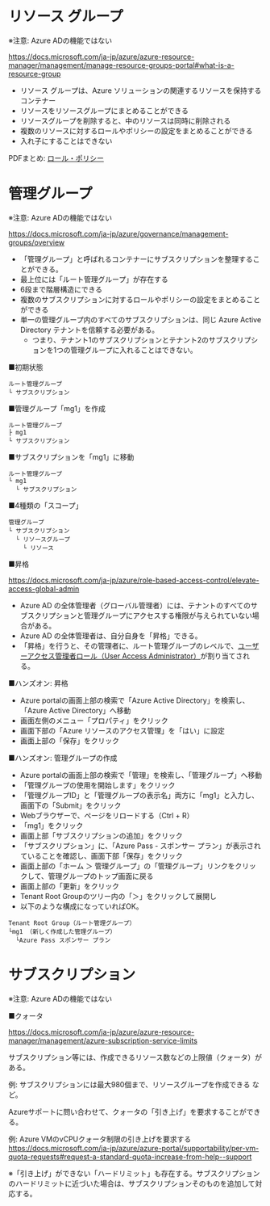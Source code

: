
# リソース グループ

※注意: Azure ADの機能ではない

https://docs.microsoft.com/ja-jp/azure/azure-resource-manager/management/manage-resource-groups-portal#what-is-a-resource-group

- リソース グループは、Azure ソリューションの関連するリソースを保持するコンテナー
- リソースをリソースグループにまとめることができる
- リソースグループを削除すると、中のリソースは同時に削除される
- 複数のリソースに対するロールやポリシーの設定をまとめることができる
- 入れ子にすることはできない

PDFまとめ: [ロール・ポリシー](../AZ-104/pdf/mod02/ロール・ポリシー全体像.pdf)

# 管理グループ

※注意: Azure ADの機能ではない

https://docs.microsoft.com/ja-jp/azure/governance/management-groups/overview


- 「管理グループ」と呼ばれるコンテナーにサブスクリプションを整理することができる。
- 最上位には「ルート管理グループ」が存在する
- 6段まで階層構造にできる
- 複数のサブスクリプションに対するロールやポリシーの設定をまとめることができる
- 単一の管理グループ内のすべてのサブスクリプションは、同じ Azure Active Directory テナントを信頼する必要がある。
  - つまり、テナント1のサブスクリプションとテナント2のサブスクリプションを1つの管理グループに入れることはできない。


■初期状態

```
ルート管理グループ
└ サブスクリプション
```
■管理グループ「mg1」を作成

```
ルート管理グループ
├ mg1
└ サブスクリプション
```

■サブスクリプションを「mg1」に移動

```
ルート管理グループ
└ mg1
  └ サブスクリプション
```

■4種類の「スコープ」

```
管理グループ
└ サブスクリプション
  └ リソースグループ
    └ リソース
```

■昇格

https://docs.microsoft.com/ja-jp/azure/role-based-access-control/elevate-access-global-admin

- Azure AD の全体管理者（グローバル管理者）には、テナントのすべてのサブスクリプションと管理グループにアクセスする権限が与えられていない場合がある。
- Azure AD の全体管理者は、自分自身を「昇格」できる。
- 「昇格」を行うと、その管理者に、ルート管理グループのレベルで、[ユーザーアクセス管理者ロール（User Access Administrator）](https://docs.microsoft.com/ja-jp/azure/role-based-access-control/built-in-roles#user-access-administrator)が割り当てされる。


■ハンズオン: 昇格

- Azure portalの画面上部の検索で「Azure Active Directory」を検索し、「Azure Active Directory」へ移動
- 画面左側のメニュー「プロパティ」をクリック
- 画面下部の「Azure リソースのアクセス管理」を「はい」に設定
- 画面上部の「保存」をクリック

■ハンズオン: 管理グループの作成

- Azure portalの画面上部の検索で「管理」を検索し、「管理グループ」へ移動
- 「管理グループの使用を開始します」をクリック
- 「管理グループID」と「管理グループの表示名」両方に「mg1」と入力し、画面下の「Submit」をクリック
- Webブラウザーで、ページをリロードする（Ctrl + R）
- 「mg1」をクリック
- 画面上部「サブスクリプションの追加」をクリック
- 「サブスクリプション」に、「Azure Pass - スポンサー プラン」が表示されていることを確認し、画面下部「保存」をクリック
- 画面上部の「ホーム ＞ 管理グループ」の「管理グループ」リンクをクリックして、管理グループのトップ画面に戻る
- 画面上部の「更新」をクリック
- Tenant Root Groupのツリー内の「＞」をクリックして展開し
- 以下のような構成になっていればOK。


```
Tenant Root Group（ルート管理グループ）
└mg1 （新しく作成した管理グループ）
  └Azure Pass スポンサー プラン
```

# サブスクリプション

※注意: Azure ADの機能ではない

■クォータ

https://docs.microsoft.com/ja-jp/azure/azure-resource-manager/management/azure-subscription-service-limits

サブスクリプション等には、作成できるリソース数などの上限値（クォータ）がある。

例: サブスクリプションには最大980個まで、リソースグループを作成できる など。

Azureサポートに問い合わせて、クォータの「引き上げ」を要求することができる。

例: Azure VMのvCPUクォータ制限の引き上げを要求する
https://docs.microsoft.com/ja-jp/azure/azure-portal/supportability/per-vm-quota-requests#request-a-standard-quota-increase-from-help--support

※「引き上げ」ができない「ハードリミット」も存在する。サブスクリプションのハードリミットに近づいた場合は、サブスクリプションそのものを追加して対応する。

